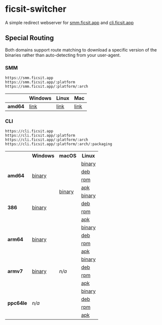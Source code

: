 # ficsit-switcher

A simple redirect webserver for [smm.ficsit.app](https://smm.ficsit.app) and [cli.ficsit.app](https://cli.ficsit.app)

## Special Routing

Both domains support route matching to download a specific version of the binaries rather than auto-detecting from your
user-agent.

### SMM

```
https://smm.ficsit.app
https://smm.ficsit.app/:platform
https://smm.ficsit.app/:platform/:arch
```

|           | Windows                                      | Linux                                      | Mac                                         |
|-----------|----------------------------------------------|--------------------------------------------|---------------------------------------------|
| **amd64** | [link](https://smm.ficsit.app/windows/amd64) | [link](https://smm.ficsit.app/linux/amd64) | [link](https://smm.ficsit.app/darwin/amd64) |

### CLI

```
https://cli.ficsit.app
https://cli.ficsit.app/:platform
https://cli.ficsit.app/:platform/:arch
https://cli.ficsit.app/:platform/:arch/:packaging
```

<table>
  <tr>
    <th></th>
    <th>Windows</th>
    <th>macOS</th>
    <th>Linux</th>
  </tr>

  <tr>
    <td rowspan="4"><strong>amd64</strong></td>
    <td rowspan="4"><a href="https://cli.ficsit.app/windows/amd64/binary">binary</a></td>
    <td rowspan="8"><a href="https://cli.ficsit.app/darwin/amd64/binary">binary</a></td>
    <td><a href="https://cli.ficsit.app/linux/amd64/binary">binary</a></td>
  </tr>
  <tr>
    <td><a href="https://cli.ficsit.app/linux/amd64/deb">deb</a></td>
  </tr>
  <tr>
    <td><a href="https://cli.ficsit.app/linux/amd64/rpm">rpm</a></td>
  </tr>
  <tr>
    <td><a href="https://cli.ficsit.app/linux/amd64/apk">apk</a></td>
  </tr>

  <tr>
    <td rowspan="4"><strong>386</strong></td>
    <td rowspan="4"><a href="https://cli.ficsit.app/windows/386/binary">binary</a></td>
    <td><a href="https://cli.ficsit.app/linux/386/binary">binary</a></td>
  </tr>
  <tr>
    <td><a href="https://cli.ficsit.app/linux/386/deb">deb</a></td>
  </tr>
  <tr>
    <td><a href="https://cli.ficsit.app/linux/386/rpm">rpm</a></td>
  </tr>
  <tr>
    <td><a href="https://cli.ficsit.app/linux/386/apk">apk</a></td>
  </tr>

  <tr>
    <td rowspan="4"><strong>arm64</strong></td>
    <td rowspan="4"><a href="https://cli.ficsit.app/windows/arm64/binary">binary</a></td>
    <td rowspan="12"><i>n/a</i></td>
    <td><a href="https://cli.ficsit.app/linux/arm64/binary">binary</a></td>
  </tr>
  <tr>
    <td><a href="https://cli.ficsit.app/linux/arm64/deb">deb</a></td>
  </tr>
  <tr>
    <td><a href="https://cli.ficsit.app/linux/arm64/rpm">rpm</a></td>
  </tr>
  <tr>
    <td><a href="https://cli.ficsit.app/linux/arm64/apk">apk</a></td>
  </tr>

  <tr>
    <td rowspan="4"><strong>armv7</strong></td>
    <td rowspan="4"><a href="https://cli.ficsit.app/windows/armv7/binary">binary</a></td>
    <td><a href="https://cli.ficsit.app/linux/armv7/binary">binary</a></td>
  </tr>
  <tr>
    <td><a href="https://cli.ficsit.app/linux/armv7/deb">deb</a></td>
  </tr>
  <tr>
    <td><a href="https://cli.ficsit.app/linux/armv7/rpm">rpm</a></td>
  </tr>
  <tr>
    <td><a href="https://cli.ficsit.app/linux/armv7/apk">apk</a></td>
  </tr>

  <tr>
    <td rowspan="4"><strong>ppc64le</strong></td>
    <td rowspan="4"><i>n/a</i></td>
    <td><a href="https://cli.ficsit.app/linux/ppc64le/binary">binary</a></td>
  </tr>
  <tr>
    <td><a href="https://cli.ficsit.app/linux/ppc64le/deb">deb</a></td>
  </tr>
  <tr>
    <td><a href="https://cli.ficsit.app/linux/ppc64le/rpm">rpm</a></td>
  </tr>
  <tr>
    <td><a href="https://cli.ficsit.app/linux/ppc64le/apk">apk</a></td>
  </tr>
</table>
